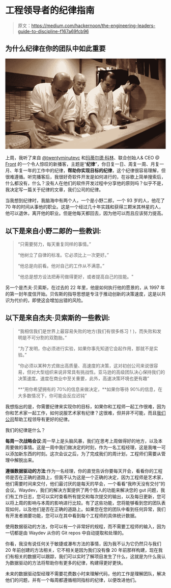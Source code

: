 # 工程领导者的纪律指南

> 原文：<https://medium.com/hackernoon/the-engineering-leaders-guide-to-discipline-f167a69fcb96>

## 为什么纪律在你的团队中如此重要

![](img/18560e633e8ab43859c4b20a6670213f.png)

上周，我听了来自 [@twentyminutevc](http://twitter.com/twentyminutevc) 和[玛蒂尔德·科林](https://twitter.com/collinmathilde)、联合创始人& CEO @ [Front](https://frontapp.com/) 的一个令人惊叹的新播客，主题是“**纪律**”，你日复一日、周复一周、月复一月、年复一年的工作中的纪律，**帮助你实现目标的纪律**，这个纪律很容易理解，但很难遵循。听完播客后，我很好奇软件开发是如何进行的，在谷歌上简单搜索后，什么都没有，什么？没有人在他们的软件开发过程中分享他的原则吗？似乎不是，我决定写一篇关于纪律的文章，我们公司的纪律。

当我想到纪律时，我脑海中有两个人，一个是小野二郎，一个 93 岁的人，他花了 70 年的时间从事他的职业。这是一个经过几十年实践和获得三颗米其林星的人，他可以退休，离开他的职业。但是他每天都回去，因为他可以而且应该努力提高。

## 以下是来自小野二郎的一些教训:

> “只需要努力，每天重复同样的事情。”
> 
> “他树立了自律的标准。它必须比上一次更好。”
> 
> “他总是向前看。他对自己的工作从不满意。”
> 
> "他总是想方设法把寿司做得更好，或者提高自己的技能。"

另一个是杰夫·贝索斯，在过去的 22 年里，他是如何执行他的愿景的，从 1997 年的第一封年度信开始。贝佐斯的指导思想是专注于推动创新的决策速度，这是以共识为代价的，即使这会增加出错的风险。

## 以下是来自杰夫·贝索斯的一些教训:

> “我相信我们是世界上最容易失败的地方(我们有很多练习！)，而失败和发明是不可分割的双胞胎。”
> 
> “为了发明，你必须进行实验，如果你事先知道它会起作用，那就不是实验。”
> 
> “你必须以某种方式做出高质量、高速度的决策，这对初创公司来说很容易，但对大型组织来说非常具有挑战性。亚马逊的高级团队决心保持我们的决策速度。速度在商业中至关重要，此外，高速决策环境也更有趣”
> 
> **“用你希望拥有的 70%的信息来做决定，**如果你等待 90%的信息，在大多数情况下，你可能会反应迟钝”

我想指出的是，你需要纪律来实现你的目标，如果你和工程师一起工作很难，因为你和艺术家一起工作，如何说服艺术家有纪律？这很难，但并非不可能，而且[我们公司](https://waydev.co)帮助工程领导有更好的纪律。

我们的纪律是什么？

**每周一次战略会议**:周一早上是头脑风暴，我们在思考上周做得好的地方，以及本周要做的事情。这是一周中我们做决定的时刻，作为一名工程经理，这是我唯一可以添加新东西的时刻。这次会议之后，为了完成我们的周计划，工程师们需要从管理中解脱出来。

**遵循数据驱动的方法**:作为一名经理，你的直觉告诉你要每天开会，看看你的工程师是否在正确的道路上，但我不认为这是一个正确的决定，因为工程师是艺术家，他们需要时间来交付，他们最讨厌的是每天的早会，一个看看“我昨天没有交付”的会议。Waydev，我们的解决方案提供了两个惊人的功能来解决您的 gut 问题，我们有工作日志，您可以实时查看所有提交和每次提交的输出，以及每日更新，您可以将上周的影响与本周的影响进行比较。有了这些功能，您将能够看到您的团队表现如何，以及他们是否在正确的道路上。如果您在您的团队中看到任何异常，我们有开发者摘要功能，您可以在其中看到每个工程师的具体统计数据。

使用数据驱动的方法，你可以有一个非常好的规程，而不需要工程师的输入，因为一切都是由 Waydev 从你的 Git repos 中自动提取和处理的。

你看，我没有说任何关于敏捷或瀑布方法的事情，因为我不认为它仍然只与我们 20 年前创建的方法相关，它不相关是因为我们没有像 20 年前那样构建，现在我们有相关的数据可以跟踪，我们可以实时了解项目发生了什么，这就是为什么我认为数据驱动的方法将帮助你有更多的纪律，构建得更好更快。

未来的数据驱动型经理不需要花费数小时来理解代码，他的工作是理解团队，解决他们的问题，并有一个每周都遵循相同指标的纪律，以便改进他们。